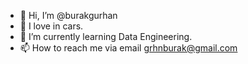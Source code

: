 - 👋 Hi, I’m @burakgurhan
- 👀 I love in cars.
- 🌱 I’m currently learning Data Engineering.
- 📫 How to reach me via email grhnburak@gmail.com

<!---
burakgurhan/burakgurhan is a ✨ special ✨ repository because its `README.md` (this file) appears on your GitHub profile.
You can click the Preview link to take a look at your changes.
--->
